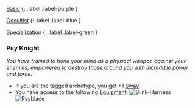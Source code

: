 
[Basic](Game/Progress#Basic)
{: .label .label-purple }

[Occultist](Game/Occultist)
{: .label .label-blue }

[Specialization](Game/Progress#Specialization)
{: .label .label-green }
### Psy Knight
*You have trained to hone your mind as a physical weapon against your enemies, empowered to destroy those around you with incredible power and force.*
* If you are the tagged archetype, you get +1 [Sway](Additional-Attributes#Sway).
* You have access to the following [Equipment](Core/Equipment):
![Blink-Harness](Game/Blocks/Blink-Harness)
![Psyblade](Game/Blocks/Psyblade)